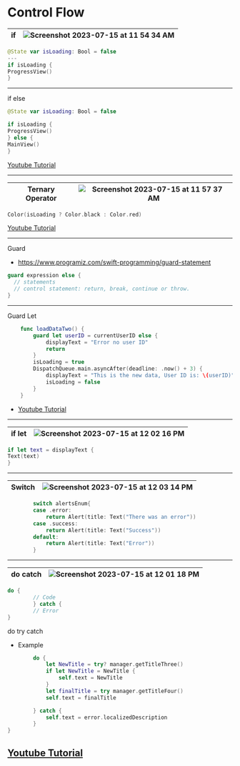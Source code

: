 # Control Flow



| if | ![Screenshot 2023-07-15 at 11 54 34 AM](https://github.com/nick-pompea/Recipes-V5/assets/123673749/dfaf3bdb-65bc-435e-9be9-207dcbd6443e) | 
| --- | --- | 

```swift
@State var isLoading: Bool = false
---
if isLoading {
ProgressView()
}
```
---
if else
```swift
@State var isLoading: Bool = false

if isLoading {
ProgressView()
} else {
MainView()
}
```
[Youtube Tutorial](https://www.youtube.com/watch?v=W8sGT16WAkQ&t=0s)

---

| Ternary Operator | ![Screenshot 2023-07-15 at 11 57 37 AM](https://github.com/nick-pompea/Recipes-V5/assets/123673749/5949eca3-c046-46b8-af9c-d58c508ee015) | 
| --- | ----------- |




```swift
Color(isLoading ? Color.black : Color.red)
```
[Youtube Tutorial](https://www.youtube.com/watch?v=xzFSOdpxy-o&t=0s)

---



Guard
* https://www.programiz.com/swift-programming/guard-statement
```swift
guard expression else {
  // statements
  // control statement: return, break, continue or throw.
}
```
---
Guard Let
```swift
    func loadDataTwo() {
        guard let userID = currentUserID else {
            displayText = "Error no user ID"
            return
        }
        isLoading = true
        DispatchQueue.main.asyncAfter(deadline: .now() + 3) {
            displayText = "This is the new data, User ID is: \(userID)"
            isLoading = false
        }
    }
```
* [Youtube Tutorial](https://www.youtube.com/watch?v=wmQIl0O9HBY&t=0s)

---

| if let | ![Screenshot 2023-07-15 at 12 02 16 PM](https://github.com/nick-pompea/Recipes-V5/assets/123673749/4f31ec2c-8dd3-47c8-b856-9feeea268b9a) | 
| --- | --- | 

```swift
if let text = displayText {
Text(text)
}
```
---

| Switch | ![Screenshot 2023-07-15 at 12 03 14 PM](https://github.com/nick-pompea/Recipes-V5/assets/123673749/ac2cc667-0387-4877-b2ff-64a2ff828ff0) | 
| --- | --- | 

```swift
        switch alertsEnum{
        case .error:
            return Alert(title: Text("There was an error"))
        case .success:
            return Alert(title: Text("Success"))
        default:
            return Alert(title: Text("Error"))
        }
```
---


| do catch | ![Screenshot 2023-07-15 at 12 01 18 PM](https://github.com/nick-pompea/Recipes-V5/assets/123673749/a7b90428-750c-424f-aa9a-6cce9bb1b253) | 
| --- | --- |

```swift
do {
        // Code
        } catch {
        // Error
}
```
do try catch
* Example
```swift
        do {
            let NewTitle = try? manager.getTitleThree()
            if let NewTitle = NewTitle {
                self.text = NewTitle
            }
            let finalTitle = try manager.getTitleFour()
            self.text = finalTitle

        } catch {
            self.text = error.localizedDescription
        }
}

```
[Youtube Tutorial](https://www.youtube.com/watch?v=ss50RX7F7nE)
---




